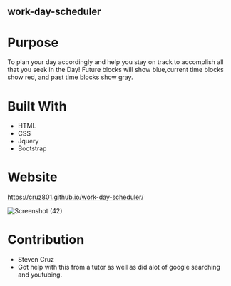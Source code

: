 ## work-day-scheduler

# Purpose
To plan your day accordingly and help you stay on track to accomplish all that you seek in the Day!
Future blocks will show blue,current time blocks show red, and past time blocks show gray.

# Built With
* HTML
* CSS
* Jquery
* Bootstrap

# Website
https://cruz801.github.io/work-day-scheduler/


![Screenshot (42)](https://user-images.githubusercontent.com/92316250/146059897-829cc25b-ee5b-45c9-8a41-379ceae89fe0.png)

# Contribution
* Steven Cruz
* Got help with this from a tutor as well as did alot of google searching and youtubing.
